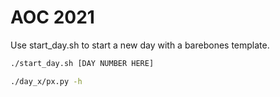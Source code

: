 # AOC 2021

Use start_day.sh to start a new day with a barebones template.

``` sh
./start_day.sh [DAY NUMBER HERE]
```


``` sh
./day_x/px.py -h
```
